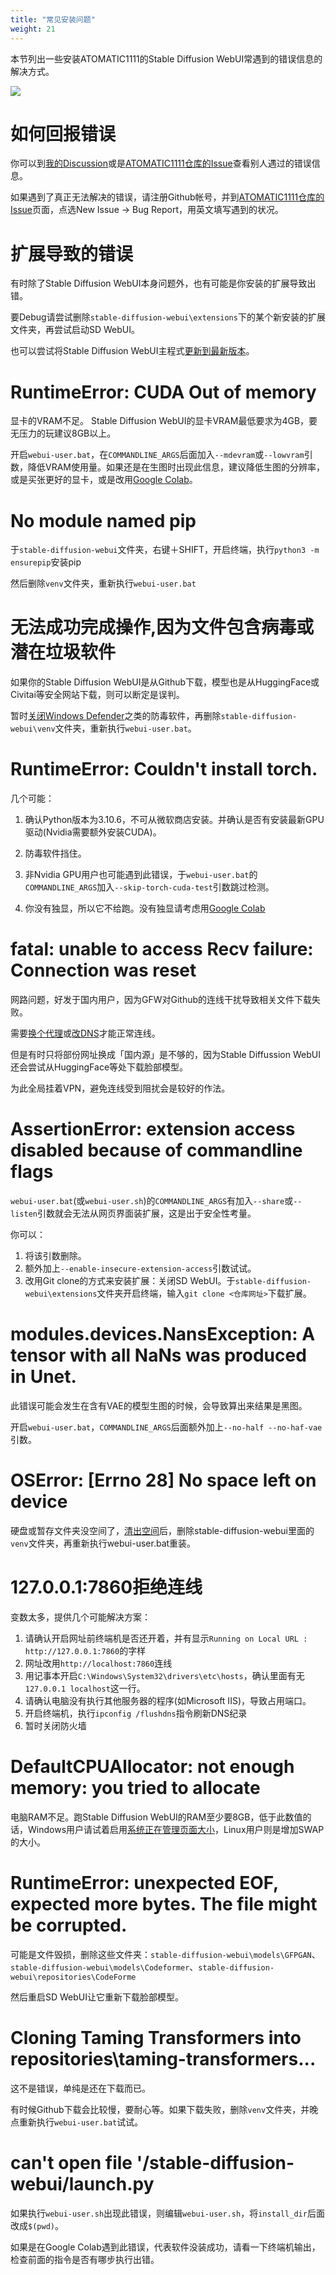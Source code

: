 ```yaml
---
title: "常见安装问题"
weight: 21
---
```


本节列出一些安装ATOMATIC1111的Stable Diffusion WebUI常遇到的错误信息的解决方式。

![](../../../images/00040-3462613574.png)


# 如何回报错误

你可以到[我的Discussion](https://github.com/ivon852/netlify-ivon-blog-comments/discussions/437)或是[ATOMATIC1111仓库的Issue](https://github.com/AUTOMATIC1111/stable-diffusion-webui/issues)查看别人遇过的错误信息。

如果遇到了真正无法解决的错误，请注册Github帐号，并到[ATOMATIC1111仓库的Issue](https://github.com/AUTOMATIC1111/stable-diffusion-webui/issues)页面，点选New Issue → Bug Report，用英文填写遇到的状况。


# 扩展导致的错误

有时除了Stable Diffusion WebUI本身问题外，也有可能是你安装的扩展导致出错。

要Debug请尝试删除`stable-diffusion-webui\extensions`下的某个新安装的扩展文件夹，再尝试启动SD WebUI。

也可以尝试将Stable Diffusion WebUI主程式[更新到最新版本](../features/how-to-update/)。


# RuntimeError: CUDA Out of memory

显卡的VRAM不足。 Stable Diffusion WebUI的显卡VRAM最低要求为4GB，要无压力的玩建议8GB以上。

开启`webui-user.bat`，在`COMMANDLINE_ARGS`后面加入`--mdevram`或`--lowvram`引数，降低VRAM使用量。如果还是在生图时出现此信息，建议降低生图的分辨率，或是买张更好的显卡，或是改用[Google Colab](https://ivonblog.com/posts/google-colab-stable-diffusion-webui/)。


# No module named pip

于`stable-diffusion-webui`文件夹，右键＋SHIFT，开启终端，执行`python3 -m ensurepip`安装pip

然后删除`venv`文件夹，重新执行`webui-user.bat`


# 无法成功完成操作,因为文件包含病毒或潜在垃圾软件

如果你的Stable Diffusion WebUI是从Github下载，模型也是从HuggingFace或Civitai等安全网站下载，则可以断定是误判。

暂时[关闭Windows Defender](https://adersaytech.com/tutorial/kb-article/disable-windows-defender.html)之类的防毒软件，再删除`stable-diffusion-webui\venv`文件夹，重新执行`webui-user.bat`。


# RuntimeError: Couldn't install torch.

几个可能：

1. 确认Python版本为3.10.6，不可从微软商店安装。并确认是否有安装最新GPU驱动(Nvidia需要额外安装CUDA)。

2. 防毒软件挡住。

3. 非Nvidia GPU用户也可能遇到此错误，于`webui-user.bat`的`COMMANDLINE_ARGS`加入`--skip-torch-cuda-test`引数跳过检测。

4. 你没有独显，所以它不给跑。没有独显请考虑用[Google Colab](https://ivonblog.com/posts/google-colab-stable-diffusion-webui/)


# fatal: unable to access Recv failure: Connection was reset

网路问题，好发于国内用户，因为GFW对Github的连线干扰导致相关文件下载失败。

需要[换个代理](https://www.bilibili.com/read/cv21253533/)或[改DNS](https://zhuanlan.zhihu.com/p/571519560)才能正常连线。

但是有时只将部份网址换成「国内源」是不够的，因为Stable Diffussion WebUI还会尝试从HuggingFace等处下载脸部模型。

为此全局挂着VPN，避免连线受到阻扰会是较好的作法。


# AssertionError: extension access disabled because of commandline flags

`webui-user.bat`(或`webui-user.sh`)的`COMMANDLINE_ARGS`有加入`--share`或`--listen`引数就会无法从网页界面装扩展，这是出于安全性考量。

你可以：

1. 将该引数删除。
2. 额外加上`--enable-insecure-extension-access`引数试试。
3. 改用Git clone的方式来安装扩展：关闭SD WebUI。于`stable-diffusion-webui\extensions`文件夹开启终端，输入`git clone <仓库网址>`下载扩展。


# modules.devices.NansException: A tensor with all NaNs was produced in Unet.

此错误可能会发生在含有VAE的模型生图的时候，会导致算出来结果是黑图。

开启`webui-user.bat`，`COMMANDLINE_ARGS`后面额外加上`--no-half --no-haf-vae`引数。


# OSError: [Errno 28] No space left on device

硬盘或暂存文件夹没空间了，[清出空间](https://helpcenter.trendmicro.com/zh-tw/article/tmka-08271/)后，删除stable-diffusion-webui里面的`venv`文件夹，再重新执行webui-user.bat重装。


# 127.0.0.1:7860拒绝连线

变数太多，提供几个可能解决方案：

1. 请确认开启网址前终端机是否还开着，并有显示`Running on Local URL : http://127.0.0.1:7860`的字样
2. 网址改用`http://localhost:7860`连线
3. 用记事本开启`C:\Windows\System32\drivers\etc\hosts`，确认里面有无`127.0.0.1 localhost`这一行。
4. 请确认电脑没有执行其他服务器的程序(如Microsoft IIS)，导致占用端口。
5. 开启终端机，执行`ipconfig /flushdns`指令刷新DNS纪录
6. 暂时关闭防火墙


# DefaultCPUAllocator: not enough memory: you tried to allocate

电脑RAM不足。跑Stable Diffusion WebUI的RAM至少要8GB，低于此数值的话，Windows用户请试着启用[系统正在管理页面大小](https://support.microsoft.com/zh-cn/windows/%E6%94%B9%E5%96%84-windows-%E9%9B%BB%E8%85%A6%E6%95%88%E8%83%BD%E7%9A%84%E6%8F%90%E7%A4%BA-b3b3ef5b-5953-fb6a-2528-4bbed82fba96)，Linux用户则是增加SWAP的大小。


# RuntimeError: unexpected EOF, expected more bytes. The file might be corrupted.

可能是文件毁损，删除这些文件夹：`stable-diffusion-webui\models\GFPGAN`、`stable-diffusion-webui\models\Codeformer`、`stable-diffusion-webui\repositories\CodeForme`

然后重启SD WebUI让它重新下载脸部模型。


# Cloning Taming Transformers into repositories\taming-transformers...

这不是错误，单纯是还在下载而已。

有时候Github下载会比较慢，要耐心等。如果下载失败，删除`venv`文件夹，并晚点重新执行`webui-user.bat`试试。


# can't open file '/stable-diffusion-webui/launch.py

如果执行`webui-user.sh`出现此错误，则编辑`webui-user.sh`，将`install_dir`后面改成`$(pwd)`。

如果是在Google Colab遇到此错误，代表软件没装成功，请看一下终端机输出，检查前面的指令是否有哪步执行出错。
